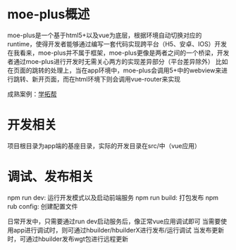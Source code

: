 # moe-plus概述

moe-plus是一个基于html5+以及vue为底层，根据环境自动切换对应的runtime，使得开发者能够通过编写一套代码实现跨平台（H5、安卓、IOS）开发
在我看来，moe-plus并不属于框架，moe-plus更像是两者之间的一个桥梁，开发者通过moe-plus进行开发时无需关心两方的实现差异部分（平台差异除外）
比如在页面的跳转的处理上，当在app环境中，moe-plus会调用5+中的webview来进行跳转、新开页面，而在html环境下则会调用vue-router来实现

成熟案例：[学拓帮](http://download.ewsedu.com/app/ehome)

# 开发相关

项目根目录为app端的基座目录，实际的开发目录在src/中（vue应用）

# 调试、发布相关

npm run dev: 运行开发模式以及启动前端服务
npm run build: 打包发布
npm rub config: 创建配置文件

日常开发中，只需要通过run dev启动服务后，像正常vue应用调试即可
当需要使用app进行调试时，则可通过hbuilder/hbuilderX进行发布/运行调试
当发布更新时，可通过hbuilder发布wgt包进行远程更新